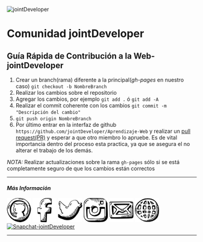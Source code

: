 ![jointDeveloper](https://raw.githubusercontent.com/jointDeveloper/Aprendizaje-Web/gh-pages/IMG/robot-logo.png)

# Comunidad jointDeveloper

## Guía Rápida de Contribución a la Web-jointDeveloper

1. Crear un branch(rama) diferente a la principal(_gh-pages_ en nuestro caso)
`git checkout -b NombreBranch`
2. Realizar los cambios sobre el repositorio
3. Agregar los cambios, por ejemplo `git add .` ó `git add -A`
4. Realizar el commit coherente con los cambios `git commit -m "Descripción del cambio"`
5. ```git push origin NombreBranch```
6. Por último entrar en la interfaz de github `https://github.com/jointDeveloper/Aprendizaje-Web` y realizar un <a href="https://help.github.com/articles/using-pull-requests/">pull request(PR)</a> y esperar a que otro miembro lo apruebe. Es de vital importancia dentro del proceso esta practica, ya que se asegura el no alterar el trabajo de los demás.

_NOTA:_ Realizar actualizaciones sobre la rama `gh-pages` sólo si se está completamente seguro de que los cambios están correctos
___
#### _Más Información_

<a href="https://github.com/jointDeveloper/"><img src="https://raw.githubusercontent.com/jointDeveloper/media/master/social-icon/github.png" alt="Github-jointDeveloper" /></a>
<a href="https://facebook.com/jointDeveloper/"><img src="https://raw.githubusercontent.com/jointDeveloper/media/master/social-icon/facebook.png" alt="Facebook-jointDeveloper" /></a>
<a href="https://twitter.com/jointdev"><img src="https://raw.githubusercontent.com/jointDeveloper/media/master/social-icon/twitter.png" alt="Twitter-jointDeveloper" /></a>
<a href="https://instagram.com/jointdeveloper/"><img src="https://raw.githubusercontent.com/jointDeveloper/media/master/social-icon/instagram.png" alt="Instagram-jointDeveloper" /></a>
<a href="mailto:developerjoint@gmail.com"><img src="https://raw.githubusercontent.com/jointDeveloper/media/master/social-icon/email.png" alt="E-mail-jointDeveloper" /></a>
<a href="https://jointdeveloper.github.io/Aprendizaje-Web/"><img src="https://raw.githubusercontent.com/jointDeveloper/media/master/social-icon/internet.png" alt="Web-jointDeveloper" /></a>
<a href="https://www.snapchat.com/add/jointdev"><img src="https://raw.githubusercontent.com/jointDeveloper/Aprendizaje-Web/gh-pages/IMG/icons/template/Black/snapchat.png" alt="Snapchat-jointDeveloper" /></a>
___

